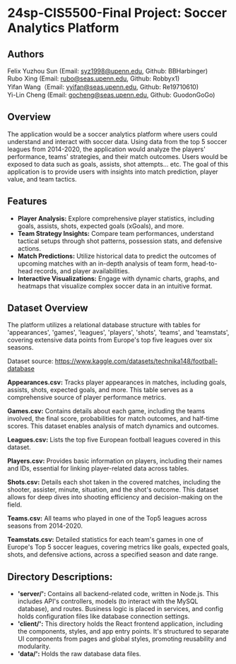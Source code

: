# 24sp-CIS5500-Final Project: Soccer Analytics Platform

## Authors
Felix Yuzhou Sun (Email: syz1998@upenn.edu, Github: BBHarbinger)\
Rubo Xing (Email: rubo@seas.upenn.edu, Github: Robbyx1)\
Yifan Wang（Email: yyifan@seas.upenn.edu, Github: Re19710610)\
Yi-Lin Cheng (Email: gocheng@seas.upenn.edu, Github: GuodonGoGo)

## Overview
The application would be a soccer analytics platform where users could understand and interact with soccer data. Using data from the top 5 soccer leagues from 2014-2020, the application would analyze the players' performance, teams' strategies, and their match outcomes. Users would be exposed to data such as goals, assists, shot attempts… etc. The goal of this application is to provide users with insights into match prediction, player value, and team tactics.

## Features
- **Player Analysis:** Explore comprehensive player statistics, including goals, assists, shots, expected goals (xGoals), and more.
- **Team Strategy Insights:** Compare team performances, understand tactical setups through shot patterns, possession stats, and defensive actions.
- **Match Predictions:** Utilize historical data to predict the outcomes of upcoming matches with an in-depth analysis of team form, head-to-head records, and player availabilities.
- **Interactive Visualizations:** Engage with dynamic charts, graphs, and heatmaps that visualize complex soccer data in an intuitive format.

## Dataset Overview
The platform utilizes a relational database structure with tables for 'appearances', 'games', 'leagues', 'players', 'shots', 'teams', and 'teamstats', covering extensive data points from Europe's top five leagues over six seasons.

Dataset source: https://www.kaggle.com/datasets/technika148/football-database

**Appearances.csv:**
Tracks player appearances in matches, including goals, assists, shots, expected goals, and more. This table serves as a comprehensive source of player performance metrics.

**Games.csv:**
Contains details about each game, including the teams involved, the final score, probabilities for match outcomes, and half-time scores. This dataset enables analysis of match dynamics and outcomes.

**Leagues.csv:**
Lists the top five European football leagues covered in this dataset.

**Players.csv:**
Provides basic information on players, including their names and IDs, essential for linking player-related data across tables.

**Shots.csv:**
Details each shot taken in the covered matches, including the shooter, assister, minute, situation, and the shot's outcome. This dataset allows for deep dives into shooting efficiency and decision-making on the field.

**Teams.csv:**
All teams who played in one of the Top5 leagues across seasons from 2014-2020.

**Teamstats.csv:**
Detailed statistics for each team's games in one of Europe's Top 5 soccer leagues, covering metrics like goals, expected goals, shots, and defensive actions, across a specified season and date range.

## Directory Descriptions:

- **'server/':** Contains all backend-related code, written in Node.js. This includes API's controllers, models (to interact with the MySQL database), and routes. Business logic is placed in services, and config holds configuration files like database connection settings.
- **'client/':** This directory holds the React frontend application, including the components, styles, and app entry points. It's structured to separate UI components from pages and global styles, promoting reusability and modularity.
- **'data/':** Holds the raw database data files.
